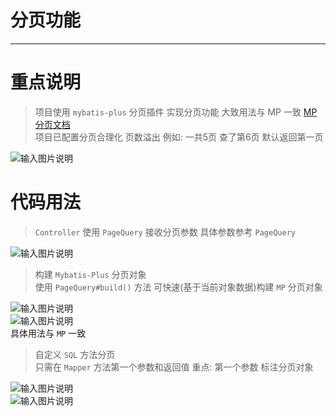 # 分页功能
- - -
# 重点说明

> 项目使用 `mybatis-plus` 分页插件 实现分页功能 大致用法与 MP 一致 [MP分页文档](https://baomidou.com/pages/97710a/)<br>
项目已配置分页合理化 页数溢出 例如: 一共5页 查了第6页 默认返回第一页<br>

![输入图片说明](https://images.gitee.com/uploads/images/2021/1223/150952_7e39ceb0_1766278.png "屏幕截图.png")

# 代码用法

> `Controller` 使用 `PageQuery` 接收分页参数 具体参数参考 `PageQuery`<br>

![输入图片说明](https://images.gitee.com/uploads/images/2021/1223/151446_ba642595_1766278.png "屏幕截图.png")

> 构建 `Mybatis-Plus` 分页对象<br>
使用 `PageQuery#build()` 方法 可快速(基于当前对象数据)构建 `MP` 分页对象<br>

![输入图片说明](https://images.gitee.com/uploads/images/2021/1223/151558_cdb0e22c_1766278.png "屏幕截图.png")<br>
![输入图片说明](https://images.gitee.com/uploads/images/2021/1223/151616_80fd3ae8_1766278.png "屏幕截图.png")<br>
具体用法与 `MP` 一致

> 自定义 `SQL` 方法分页<br>
只需在 `Mapper` 方法第一个参数和返回值 重点: 第一个参数 标注分页对象<br>

![输入图片说明](https://images.gitee.com/uploads/images/2021/1223/151950_c1c2d57e_1766278.png "屏幕截图.png")<br>
![输入图片说明](https://images.gitee.com/uploads/images/2021/1223/151959_c3bc0cbb_1766278.png "屏幕截图.png")
